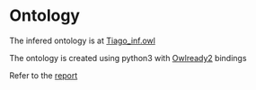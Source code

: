# Ontology

The infered ontology is at [Tiago_inf.owl](owl/Tiago_inf.owl)

The ontology is created using python3 with [Owlready2](https://owlready2.readthedocs.io/en/latest/index.html#) bindings

Refer to the [report](../../README.md#report)

